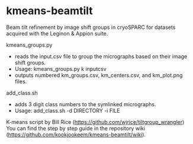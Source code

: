 # kmeans-beamtilt
Beam tilt refinement by image shift groups in cryoSPARC for datasets acquired with the Leginon & Appion suite.  

kmeans_groups.py
- reads the input.csv file to group the micrographs based on their image shift groups.  
- Usage: kmeans_groups.py k inputcsv
- outputs numbered km_groups.csv, km_centers.csv, and km_plot.png files.  

add_class.sh
- adds 3 digit class numbers to the symlinked micrographs.
- Usage: add_class.sh -d DIRECTORY -i FILE

K-means script by Bill Rice (https://github.com/wjrice/tiltgroup_wrangler)  
You can find the step by step guide in the repository wiki (https://github.com/kookjookeem/kmeans-beamtilt/wiki).  
